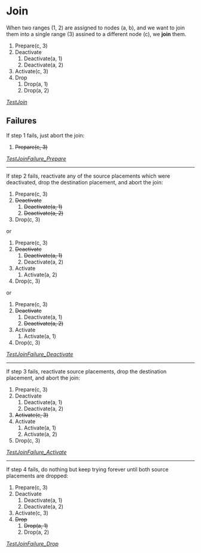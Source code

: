 # Join

When two ranges (1, 2) are assigned to nodes (a, b), and we want to join them
into a single range (3) assined to a different node (c), we **join** them.

1. Prepare(c, 3)
2. Deactivate
   1. Deactivate(a, 1)
   2. Deactivate(a, 2)
3. Activate(c, 3)
4. Drop
   1. Drop(a, 1)
   2. Drop(a, 2)

[_TestJoin_](https://cs.github.com/adammck/ranger?q=symbol%3ATestJoin)

## Failures

If step 1 fails, just abort the join:

1. <strike>Prepare(c, 3)</strike>

[_TestJoinFailure_Prepare_](https://cs.github.com/adammck/ranger?q=symbol%3ATestJoinFailure_Prepare)

---

If step 2 fails, reactivate any of the source placements which were deactivated,
drop the destination placement, and abort the join:

1. Prepare(c, 3)
2. <strike>Deactivate</strike>
   1. <strike>Deactivate(a, 1)</strike>
   2. <strike>Deactivate(a, 2)</strike>
3. Drop(c, 3)

or

1. Prepare(c, 3)
2. <strike>Deactivate</strike>
   1. <strike>Deactivate(a, 1)</strike>
   2. Deactivate(a, 2)
3. Activate
   1. Activate(a, 2)
4. Drop(c, 3)

or

1. Prepare(c, 3)
2. <strike>Deactivate</strike>
   1. Deactivate(a, 1)
   2. <strike>Deactivate(a, 2)</strike>
3. Activate
   1. Activate(a, 1)
4. Drop(c, 3)

[_TestJoinFailure_Deactivate_](https://cs.github.com/adammck/ranger?q=symbol%3ATestJoinFailure_Deactivate)

---

If step 3 fails, reactivate source placements, drop the destination placement,
and abort the join:

1. Prepare(c, 3)
2. Deactivate
   1. Deactivate(a, 1)
   2. Deactivate(a, 2)
3. <strike>Activate(c, 3)</strike>
4. Activate
   1. Activate(a, 1)
   2. Activate(a, 2)
4. Drop(c, 3)

[_TestJoinFailure_Activate_](https://cs.github.com/adammck/ranger?q=symbol%3ATestJoinFailure_Activate)

---

If step 4 fails, do nothing but keep trying forever until both source placements
are dropped:

1. Prepare(c, 3)
2. Deactivate
   1. Deactivate(a, 1)
   2. Deactivate(a, 2)
3. Activate(c, 3)
4. <strike>Drop</strike>
   1. <strike>Drop(a, 1)</strike>
   2. Drop(a, 2)

[_TestJoinFailure_Drop_](https://cs.github.com/adammck/ranger?q=symbol%3ATestJoinFailure_Drop)
